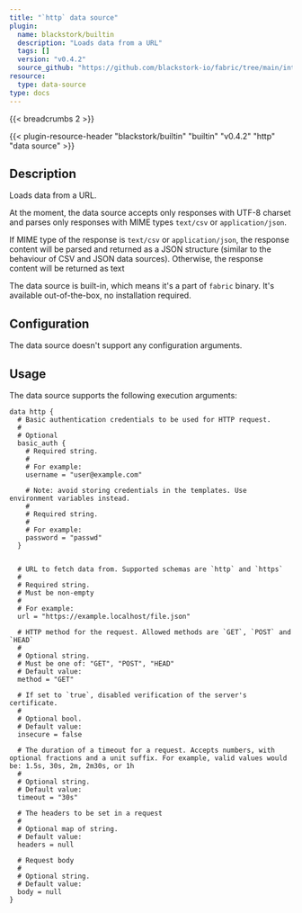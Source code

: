 ```yaml
---
title: "`http` data source"
plugin:
  name: blackstork/builtin
  description: "Loads data from a URL"
  tags: []
  version: "v0.4.2"
  source_github: "https://github.com/blackstork-io/fabric/tree/main/internal/builtin/"
resource:
  type: data-source
type: docs
---
```


{{< breadcrumbs 2 >}}

{{< plugin-resource-header "blackstork/builtin" "builtin" "v0.4.2" "http" "data source" >}}

## Description

Loads data from a URL.

At the moment, the data source accepts only responses with UTF-8 charset and parses only responses
with MIME types `text/csv` or `application/json`.

If MIME type of the response is `text/csv` or `application/json`, the response
content will be parsed and returned as a JSON structure (similar to the behaviour of CSV and JSON data
sources). Otherwise, the response content will be returned as text


The data source is built-in, which means it's a part of `fabric` binary. It's available out-of-the-box, no installation required.

## Configuration

The data source doesn't support any configuration arguments.

## Usage

The data source supports the following execution arguments:

```hcl
data http {
  # Basic authentication credentials to be used for HTTP request.
  #
  # Optional
  basic_auth {
    # Required string.
    #
    # For example:
    username = "user@example.com"

    # Note: avoid storing credentials in the templates. Use environment variables instead.
    #
    # Required string.
    #
    # For example:
    password = "passwd"
  }


  # URL to fetch data from. Supported schemas are `http` and `https`
  #
  # Required string.
  # Must be non-empty
  #
  # For example:
  url = "https://example.localhost/file.json"

  # HTTP method for the request. Allowed methods are `GET`, `POST` and `HEAD`
  #
  # Optional string.
  # Must be one of: "GET", "POST", "HEAD"
  # Default value:
  method = "GET"

  # If set to `true`, disabled verification of the server's certificate.
  #
  # Optional bool.
  # Default value:
  insecure = false

  # The duration of a timeout for a request. Accepts numbers, with optional fractions and a unit suffix. For example, valid values would be: 1.5s, 30s, 2m, 2m30s, or 1h
  #
  # Optional string.
  # Default value:
  timeout = "30s"

  # The headers to be set in a request
  #
  # Optional map of string.
  # Default value:
  headers = null

  # Request body
  #
  # Optional string.
  # Default value:
  body = null
}
```